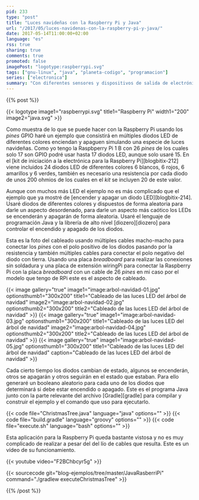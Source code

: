 ```yaml
---
pid: 233
type: "post"
title: "Luces navideñas con la Raspberry Pi y Java"
url: "/2017/05/luces-navidenas-con-la-raspberry-pi-y-java/"
date: 2017-05-14T11:00:00+02:00
language: "es"
rss: true
sharing: true
comments: true
promoted: false
imagePost: "logotype:raspberrypi.svg"
tags: ["gnu-linux", "java", "planeta-codigo", "programacion"]
series: ["electronica"]
summary: "Con diferentes sensores y dispositivos de salida de electrónica se pueden realizar proyectos muy interesantes. En el siguiente usaré múltiples diodos LED que se encenderán y apagarán de forma aleatoria cada cierto tiempo. El resultado será muy vistoso y lo utilizaré cuando lleguen las fechas como luces navideñas."
---
```


{{% post %}}

{{< logotype image1="raspberrypi.svg" title1="Raspberry Pi" width1="200" image2="java.svg" >}}

Como muestra de lo que se puede hacer con la Raspberry Pi usando los _pines_ GPIO haré un ejemplo que consistirá en múltiples diodos LED de diferentes colores enciendan y apaguen simulando una especie de luces navideñas. Como yo tengo la Raspbperry Pi 1 B con 26 _pines_ de los cuales solo 17 son GPIO podré usar hasta 17 diodos LED, aunque solo usaré 15. En el [kit de iniciación a la electrónica para la Raspberry Pi][blogbitix-212] viene incluidos 24 diodos LED de diferentes colores 6 blancos, 6 rojos, 6 amarillos y 6 verdes, también es necesario una resistencia por cada diodo de unos 200 ohmios de los cuales en el _kit_ se incluyen 20 de este valor.

Aunque con muchos más LED el ejemplo no es más complicado que el ejemplo que ya mostré de [encender y apagar un diodo LED][blogbitix-214]. Usaré diodos de diferentes colores y dispuestos de forma aleatoria para darle un aspecto desordenado, para darle un aspecto más caótico los LEDs se encenderán y apagarán de forma aleatoria. Usaré el lenguaje de programación Java y la librería de alto nivel [diozero][diozero] para controlar el encendido y apagado de los diodos.

Esta es la foto del cableado usando múltiples cables macho-macho para conectar los _pines_ con el polo positivo de los diodos pasando por la resistencia y también múltiples cables para conectar el polo negativo del diodo con tierra. Usando una placa _breadboard_ para realizar las conexiones sin soldadura y una placa de extensión wiringPi para conectar la Raspberry Pi con la placa _breadboard_ con un cable de 26 _pines_ en mi caso por el modelo que tengo de RPi este es el aspecto de cableado.

{{< image
    gallery="true"
    image1="image:arbol-navidad-01.jpg" optionsthumb1="300x200" title1="Cableado de las luces LED del árbol de navidad"
    image2="image:arbol-navidad-02.jpg" optionsthumb2="300x200" title2="Cableado de las luces LED del árbol de navidad" >}}
{{< image
    gallery="true"
    image1="image:arbol-navidad-03.jpg" optionsthumb1="300x200" title1="Cableado de las luces LED del árbol de navidad"
    image2="image:arbol-navidad-04.jpg" optionsthumb2="300x200" title2="Cableado de las luces LED del árbol de navidad" >}}
{{< image
    gallery="true"
    image1="image:arbol-navidad-05.jpg" optionsthumb1="300x200" title1="Cableado de las luces LED del árbol de navidad"
    caption="Cableado de las luces LED del árbol de navidad" >}}

Cada cierto tiempo los diodos cambian de estado, algunos se encenderán, otros se apagarán y otros seguirán en el estado que estaban. Para ello generaré un booleano aleatorio para cada uno de los diodos que determinará si debe estar encendido o apagado. Este es el programa Java junto con la parte relevante del archivo [Gradle][gradle] para compilar y construir el ejemplo y el comando que uso para ejecutarlo.

{{< code file="ChristmasTree.java" language="java" options="" >}}
{{< code file="build.gradle" language="groovy" options="" >}}
{{< code file="execute.sh" language="bash" options="" >}}

Esta aplicación para la Raspberry Pi queda bastante vistosa y no es muy complicado de realizar a pesar del del lío de cables que resulta. Este es un vídeo de su funcionamiento.


{{< youtube video="F2BChbcyr5g" >}}

{{< sourcecode git="blog-ejemplos/tree/master/JavaRasberriPi" command="./gradlew executeChristmasTree" >}}

{{% /post %}}
